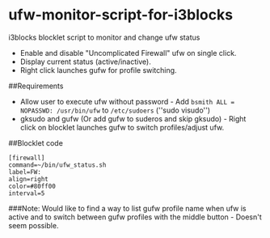 # ufw-monitor-script-for-i3blocks
i3blocks blocklet script to monitor and change ufw status

  * Enable and disable "Uncomplicated Firewall" ufw on single click.
  * Display current status (active/inactive). 
  * Right click launches gufw for profile switching.

##Requirements
  * Allow user to execute ufw without password - Add <code>bsmith ALL = NOPASSWD: /usr/bin/ufw</code> to <code>/etc/sudoers</code> (''sudo visudo'')
  * gksudo and gufw (Or add gufw to suderos and skip gksudo) - Right click on blocklet launches gufw to switch profiles/adjust ufw.

##Blocklet code
<pre><code>[firewall]
command=~/bin/ufw_status.sh
label=FW:
align=right
color=#80ff00
interval=5
</code></pre>
  
###Note: 
Would like to find a way to list gufw profile name when ufw is active and to switch between gufw profiles with the middle button - Doesn't seem possible.
